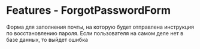 # Features - ForgotPasswordForm

Форма для заполнения почты, на которую будет отправлена инструкция по восстановлению пароля. Если пользователя на самом деле нет в базе данных, то выйдет ошибка
